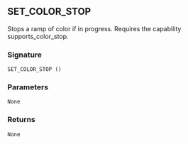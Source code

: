 ## SET\_COLOR\_STOP

Stops a ramp of color if in progress.  Requires the capability supports\_color\_stop.

### Signature

`SET_COLOR_STOP ()`


### Parameters

`None`


### Returns

`None`